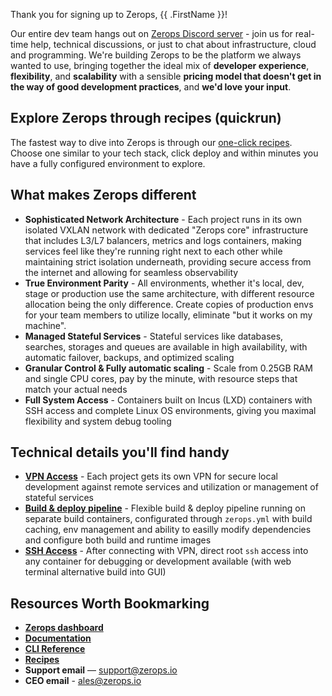 [//]: # (Welcome to Zerops)

Thank you for signing up to Zerops, {{ .FirstName }}!

Our entire dev team hangs out on [Zerops Discord server](https://discord.gg/zeropsio) - join us for real-time help, technical discussions, or just to chat about infrastructure, cloud and programming. We're building Zerops to be the platform we always wanted to use, bringing together the ideal mix of **developer experience**, **flexibility**, and **scalability** with a sensible **pricing model that doesn't get in the way of good development practices**, and **we'd love your input**.

## Explore Zerops through recipes (quickrun)
The fastest way to dive into Zerops is through our [one-click recipes](https://app.zerops.io/dashboard/recipes). Choose one similar to your tech stack, click deploy and within minutes you have a fully configured environment to explore.

## What makes Zerops different
- **Sophisticated Network Architecture** - Each project runs in its own isolated VXLAN network with dedicated "Zerops core" infrastructure that includes L3/L7 balancers, metrics and logs containers, making services feel like they're running right next to each other while maintaining strict isolation underneath, providing secure access from the internet and allowing for seamless observability
- **True Environment Parity** - All environments, whether it's local, dev, stage or production use the same architecture, with different resource allocation being the only difference. Create copies of production envs for your team members to utilize locally, eliminate "but it works on my machine".
- **Managed Stateful Services** - Stateful services like databases, searches, storages and queues are available in high availability, with automatic failover, backups, and optimized scaling 
- **Granular Control & Fully automatic scaling** - Scale from 0.25GB RAM and single CPU cores, pay by the minute, with resource steps that match your actual needs
- **Full System Access** - Containers built on Incus (LXD) containers with SSH access and complete Linux OS environments, giving you maximal flexibility and system debug tooling

## Technical details you'll find handy
- **[VPN Access](https://docs.zerops.io/references/vpn)** - Each project gets its own VPN for secure local development against remote services and utilization or management of stateful services
- **[Build & deploy pipeline](https://docs.zerops.io/features/pipeline)** - Flexible build & deploy pipeline running on separate build containers, configurated through `zerops.yml` with build caching, env management and ability to easilly modify dependencies and configure both build and runtime images
- **[SSH Access](https://docs.zerops.io/references/ssh)** - After connecting with VPN, direct root `ssh` access into any container for debugging or development available (with web terminal alternative build into GUI)

## Resources Worth Bookmarking
- **[Zerops dashboard](https://app.zerops.io/)**
- **[Documentation](https://docs.zerops.io/)**
- **[CLI Reference](https://docs.zerops.io/references/cli)**
- **[Recipes](https://app.zerops.io/dashboard/recipes)**
- **Support email** — support@zerops.io
- **CEO email** - ales@zerops.io
